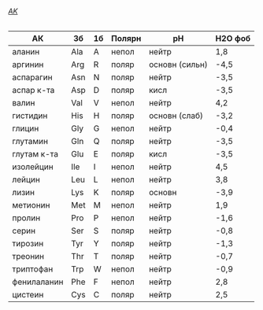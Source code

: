 ###### [AK](https://ru.m.wikiversity.org/wiki/FoldIt_Wiki/%D0%90%D0%BC%D0%B8%D0%BD%D0%BE%D0%BA%D0%B8%D1%81%D0%BB%D0%BE%D1%82%D1%8B)

| АК                 | 3б | 1б  | Полярн | pH             | H2O фоб |
| ------------------ | --- | --- | ------ | -------------- | ------- |
| аланин             | Ala | A   | непол  | нейтр          | 1,8     |
| аргинин            | Arg | R   | поляр  | основн (сильн) | \-4,5   |
| аспарагин          | Asn | N   | поляр  | нейтр          | \-3,5   |
| аспар к-та | Asp | D   | поляр  | кисл           | \-3,5   |
| валин              | Val | V   | непол  | нейтр          | 4,2     |
| гистидин           | His | H   | поляр  | основн (слаб)  | \-3,2   |
| глицин             | Gly | G   | непол  | нейтр          | \-0,4   |
| глутамин           | Gln | Q   | поляр  | нейтр          | \-3,5   |
| глутам к-та  | Glu | E   | поляр  | кисл           | \-3,5   |
| изолейцин          | Ile | I   | непол  | нейтр          | 4,5     |
| лейцин             | Leu | L   | непол  | нейтр          | 3,8     |
| лизин              | Lys | K   | поляр  | основн         | \-3,9   |
| метионин           | Met | M   | непол  | нейтр          | 1,9     |
| пролин             | Pro | P   | непол  | нейтр          | \-1,6   |
| серин              | Ser | S   | поляр  | нейтр          | \-0,8   |
| тирозин            | Tyr | Y   | поляр  | нейтр          | \-1,3   |
| треонин            | Thr | T   | поляр  | нейтр          | \-0,7   |
| триптофан          | Trp | W   | непол  | нейтр          | \-0,9   |
| фенилаланин        | Phe | F   | непол  | нейтр          | 2,8     |
| цистеин            | Cys | C   | поляр  | нейтр          | 2,5     |
